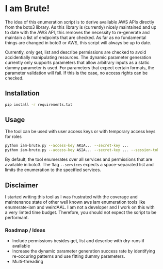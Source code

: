 # I am Brute!
The idea of this enumeration script is to derive available AWS APIs directly from the boto3 library. As this library is (currently) nicely maintained and up to date with the AWS API, this removes the necessity to re-generate and maintain a list of endpoints that are checked. As far as no fundamental things are changed in boto3 or AWS, this script will always be up to date.

Currently, only get, list and describe permissions are checked to avoid accidentially manipulating resources. The dynamic parameter generation currently only supports parameters that allow arbitrary inputs as a static dummy parameter is used. For parameters that expect certain formats, the parameter validation will fail. If this is the case, no access rights can be checked. 

## Installation
```bash
pip install -r requirements.txt
```

## Usage
The tool can be used with user access keys or with temporary access keys for roles
```bash
python iam-brute.py --access-key AKIA... --secret-key ...
python iam-brute.py --access-key ASIA... --secret-key ... --session-token ey...
```

By default, the tool enumerates over all services and permissions that are available in boto3. The flag `--services` expects a space-separated list and limits the enumeration to the specified services.


## Disclaimer
I started writing this tool as I was frustrated with the coverage and maintenance state of other well known aws iam enumeration tools like enumerate-iam and weirdAAL. I am not a developer and I work on this with a very limted time budget. Therefore, you should not expect the script to be performant.

### Roadmap / Ideas
- Include permissions besides get, list and describe with dry-runs if available
- Increase the dynamic parameter generation success rate by identifying re-occuring patterns and use fitting dummy parameters. 
- Multi-threading  
